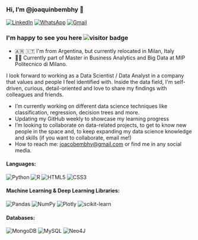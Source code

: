 

###  Hi, I’m @joaquinbembhy 👋 

[![LinkedIn](https://img.shields.io/badge/linkedin-%230077B5.svg?style=for-the-badge&logo=linkedin&logoColor=white)][1]
[![WhatsApp](https://img.shields.io/badge/WhatsApp-25D366?style=for-the-badge&logo=whatsapp&logoColor=white)][2]
[![Gmail](https://img.shields.io/badge/Gmail-D14836?style=for-the-badge&logo=gmail&logoColor=white)][3]

### I'm happy to see you here ![visitor badge](https://visitor-badge.glitch.me/badge?page_id=joaquinbembhy.joaquinbembhy)
- 🇦🇷 🇮🇹 I'm from Argentina, but currently relocated in Milan, Italy
- 👨‍🎓 Currently part of Master in Business Analytics and Big Data at MIP Politecnico di Milano.

I look forward to working as a Data Scientist / Data Analyst in a company that values and people I feel identified with. Inside the data field, I'm self-driven, curious, detail-oriented and love to share my findings with colleagues and friends.

- I’m currently working on different data science techniques like classification, regression, decision trees and more.
- Updating my GitHub weekly to showcase my learning progress
- I’m looking to collaborate on data-related projects, to get to know new people in the space and, to keep expanding my data science knowledge and skills (if you want to collaborate, email me!)
- How to reach me: joacobembhy@gmail.com or find me in any social media.



#### Languages:
![Python](https://img.shields.io/badge/python-3670A0?style=for-the-badge&logo=python&logoColor=ffdd54)
![R](https://img.shields.io/badge/r-%23276DC3.svg?style=for-the-badge&logo=r&logoColor=white)
![HTML5](https://img.shields.io/badge/html5-%23E34F26.svg?style=for-the-badge&logo=html5&logoColor=white)
![CSS3](https://img.shields.io/badge/css3-%231572B6.svg?style=for-the-badge&logo=css3&logoColor=white)

#### Machine Learning & Deep Learning Libraries:
![Pandas](https://img.shields.io/badge/pandas-%23150458.svg?style=for-the-badge&logo=pandas&logoColor=white)
![NumPy](https://img.shields.io/badge/numpy-%23013243.svg?style=for-the-badge&logo=numpy&logoColor=white)
![Plotly](https://img.shields.io/badge/Plotly-%233F4F75.svg?style=for-the-badge&logo=plotly&logoColor=white)
![scikit-learn](https://img.shields.io/badge/scikit--learn-%23F7931E.svg?style=for-the-badge&logo=scikit-learn&logoColor=white)

#### Databases:
![MongoDB](https://img.shields.io/badge/MongoDB-%234ea94b.svg?style=for-the-badge&logo=mongodb&logoColor=white) 
![MySQL](https://img.shields.io/badge/mysql-%2300f.svg?style=for-the-badge&logo=mysql&logoColor=white)
![Neo4J](https://img.shields.io/badge/Neo4j-008CC1?style=for-the-badge&logo=neo4j&logoColor=white)

<!---
joaquinbembhy/joaquinbembhy is a ✨ special ✨ repository because its `README.md` (this file) appears on your GitHub profile.
You can click the Preview link to take a look at your changes.
--->


[1]: https://www.linkedin.com/in/joaquinbembhy/
[2]: https://wa.me/393298114365
[3]: https://mail.google.com/mail/?view=cm&fs=1&to=joacobembhy@gmail.com&su=Hello
